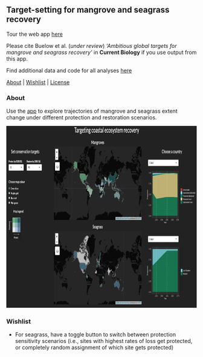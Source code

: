 ## Target-setting for mangrove and seagrass recovery

Tour the web app [here](https://cbuelow.shinyapps.io/target-setting/)

Please cite Buelow et al. (*under review*) *'Ambitious global targets for mangrove and seagrass recovery'* in **Current Biology** if you use output from this app.

Find additional data and code for all analyses [here](https://github.com/cabuelow/ambitious-targets)

[About](#about) | [Wishlist](#wishlist) | [License](LICENSE)

### About

Use the [app](https://wetlands.app/wetland-futures/) to explore trajectories of mangrove and seagrass extent change under different protection and restoration scenarios.

<p align="center">
  <img width="1000" height="480" src="https://github.com/cabuelow/target-setting-app/blob/main/map.png">
</p>

### Wishlist

- For seagrass, have a toggle button to switch between protection sensitivity scenarios (i.e., sites with highest rates of loss get protected, or completely random assignment of which site gets protected)
